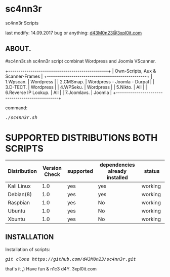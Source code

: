 # sc4nn3r
sc4nn3r Scripts

last modify: 14.09.2017
bug or anything: d43M0n23@3xpl0it.com

## ABOUT.
#sc4nn3r.sh
sc4nn3r script combinat Wordpress and Joomla VScanner.

+-------------------------------------------------+
| Own-Scripts, Aux & Scanner-Frames               |
+-------------------------------------------------+
| 1.Wpscan. | Wordpress                           |
| 2.CMSmap. | Wordpress - Joomla - Durpal         |
| 3.D-TECT. | Wordpress                           |
| 4.WPSeku. | Wordpress                           |
| 5.Nikto.  | All                                 |
| 6.Reverse IP Lookup. | All                      |
| 7.Joomlavs. | Joomla                            |
+-------------------------------------------------+


command:<pre><i><n>./sc4nn3r.sh </pre></i></n>


# SUPPORTED DISTRIBUTIONS BOTH SCRIPTS
|Distribution | Version Check | supported | dependencies already installed |status |
----------|-------|------|------|-------|
|Kali Linux|1.0 | yes| yes | working   |
|Debian(8)|1.0 | yes| yes | working   |
|Raspbian|1.0 |yes|No|working   |
|Ubuntu|1.0 |yes|No|working   |
|Xbuntu|1.0 |yes|No|working  |

## INSTALLATION
Installation of scripts:
<pre><i><n>git clone https://github.com/d43M0n23/sc4nn3r.git
</pre></i></n>

that's it ,)
Have fun & n1c3 d4Y. 3xpl0it.com
